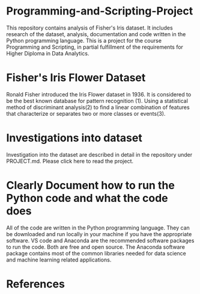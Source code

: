 # Programming-and-Scripting-Project
This repository contains analysis of Fisher's Iris dataset. It includes research of the dataset, analysis, documentation and code written in the Python programming language. This is a project for the course Programming and Scripting, in partial fulfillment of the requirements for Higher Diploma in Data Analytics. 

# Fisher's Iris Flower Dataset
Ronald Fisher introduced the Iris Flower dataset in 1936.  It is considered to be the best known database for pattern recognition (1). Using a statistical method of discriminant analysis(2) to find a linear combination of features that characterize or separates two or more classes or events(3).

# Investigations into dataset
Investigation into the dataset are described in detail in the repository under PROJECT.md. Please click here to read the project.

# Clearly Document how to run the Python code and what the code does
All of the code are written in the Python programming language. They can be downloaded and run locally in your machine if you have the appropriate software. VS code and Anaconda are the recommended software packages to run the code. Both are free and open source. The Anaconda software package contains most of the common libraries needed for data science and machine learning related applications. 
# References
